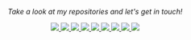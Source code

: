 <!-- Social Section -->
<p align="center">
  <i>Take a look at my repositories and let's get in touch!</i>

<p align="center">
  <!-- GitHub -->
  <a href= "https://www.linkedin.com/in/noam-siegel/">
    <img src="https://img.icons8.com/material-outlined/30/689d6a/source-code.png"/>
  </a>
  <!-- LinkedIn -->
  <a href= "https://www.linkedin.com/in/noamsiegel/">
    <img src="https://img.icons8.com/material-outlined/30/689d6a/linkedin.png"/>
  </a>
  <!-- Twitter -->
  <a href= "https://twitter.com/noamsiegel">
    <img src="https://img.icons8.com/material-outlined/30/689d6a/twitter.png"/>
  </a>
  <!-- Personal Website -->
  <a href= "https://www.noamsiegel.com">
    <img src="https://img.icons8.com/material-outlined/30/689d6a/geography.png"/>
  </a>
  <!-- YouTube -->
  <a href="https://www.youtube.com/channel/UCgLua0dz2Yk8x_6xxdKQYOw?sub_confirmation=1">
    <img src="https://img.icons8.com/material-outlined/30/689d6a/youtube-play.png"/>
  </a>
  <!-- Resume !FIX -->
  <a href="">
    <img src="https://img.icons8.com/material-outlined/30/689d6a/parse-from-clipboard.png"/>
  </a>
  <!-- Email me -->
  <a href="mailto:noam@noamsiegel.com">
    <img src="https://img.icons8.com/ios-glyphs/30/689d6a/physics.png"/>
  </a>
  <!-- Blog Posts !FIX --> 
  <a href="https://medium.com/@">
    <img src="https://img.icons8.com/ios-filled/30/689d6a/medium-new.png"/>
  </a>
  <!-- StackOverFlow -->
  <a href="https://stackoverflow.com/users/11591960/noam-siegel">
    <img src="https://img.icons8.com/metro/26/689d6a/stackoverflow.png"/>
  </a>

 <!-- FOR LATER
  <a href="https://www.buymeacoffee.com/">
  <img src="https://img.icons8.com/material-outlined/30/689d6a/cafe.png"/>
  </a>

  <a href="https://orcid.org/">
    <img src="https://img.icons8.com/material-outlined/30/689d6a/camera-addon-identification.png"/>
  </a>
 -->
</p>
